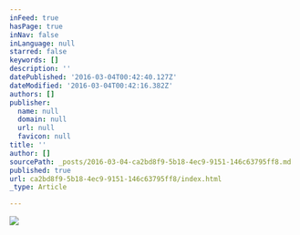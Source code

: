 ```yaml
---
inFeed: true
hasPage: true
inNav: false
inLanguage: null
starred: false
keywords: []
description: ''
datePublished: '2016-03-04T00:42:40.127Z'
dateModified: '2016-03-04T00:42:16.382Z'
authors: []
publisher:
  name: null
  domain: null
  url: null
  favicon: null
title: ''
author: []
sourcePath: _posts/2016-03-04-ca2bd8f9-5b18-4ec9-9151-146c63795ff8.md
published: true
url: ca2bd8f9-5b18-4ec9-9151-146c63795ff8/index.html
_type: Article

---
```

![](https://the-grid-user-content.s3-us-west-2.amazonaws.com/92cc933f-5038-4ecc-8200-aaa4fa72c758.jpg)